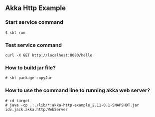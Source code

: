 ## Akka Http Example

### Start service command
```
$ sbt run
```

### Test service command
```
curl -X GET http://localhost:8080/hello
```

### How to build jar file?
```
# sbt package copyJar
```

### How to use the command line to running akka web server?
```
# cd target
# java -cp .:./lib/*:akka-http-example_2.11-0.1-SNAPSHOT.jar idv.jack.akka.http.WebServer
```
